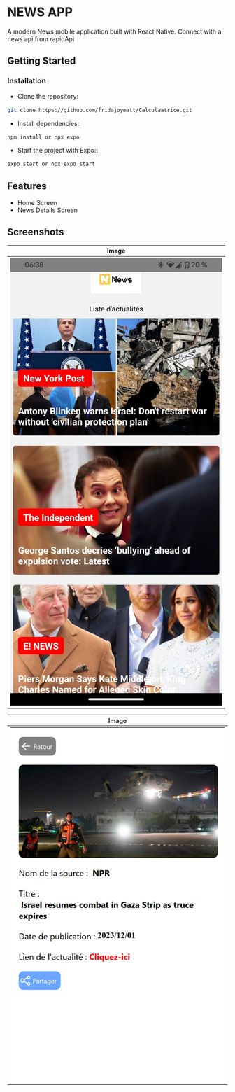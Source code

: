 # NEWS APP

A modern News mobile application built with React Native. Connect with a news api from rapidApi

## Getting Started

### Installation

- Clone the repository:

```bash
git clone https://github.com/fridajoymatt/Calculaatrice.git
```

- Install dependencies:

```bash
npm install or npx expo
```

- Start the project with Expo::

```bash
expo start or npx expo start
```

## Features

- Home Screen
- News Details Screen

## Screenshots

| Image  |
|---------|
|  ![Alt text](<screenshots/IM 0001.jpg>) |

| Image  |
|---------|
|  ![Alt text](<screenshots/IM 0002.png>)  |
